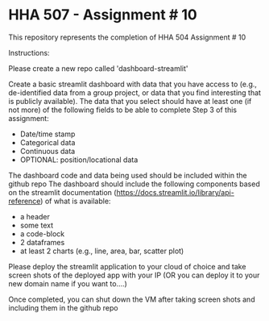 # HHA 507 - Assignment # 10 

This repository represents the completion of HHA 504 Assignment # 10 

Instructions:

Please create a new repo called 'dashboard-streamlit' 

Create a basic streamlit dashboard with data that you have access to (e.g., de-identified data from a group project, or data that you find interesting that is publicly available). The data that you select should have at least one (if not more) of the following fields to be able to complete Step 3 of this assignment:
- Date/time stamp 
- Categorical data
- Continuous data 
- OPTIONAL: position/locational data 

The dashboard code and data being used should be included within the github repo 
The dashboard should include the following components based on the streamlit documentation (https://docs.streamlit.io/library/api-reference) of what is available: 
- a header 
- some text 
- a code-block 
- 2 dataframes
- at least 2 charts (e.g., line, area, bar, scatter plot) 

Please deploy the streamlit application to your cloud of choice and take screen shots of the deployed app with your IP (OR you can deploy it to your new domain name if you want to....) 

Once completed, you can shut down the VM after taking screen shots and including them in the github repo
